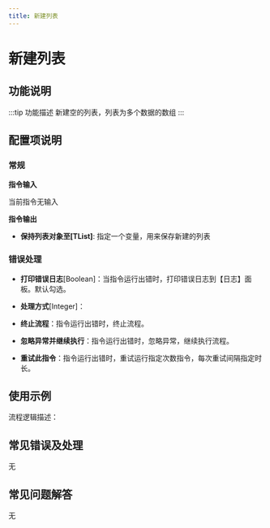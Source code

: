 ```yaml
---
title: 新建列表
---
```


# 新建列表

## 功能说明

:::tip 功能描述
新建空的列表，列表为多个数据的数组
:::

## 配置项说明

### 常规

**指令输入**

当前指令无输入


**指令输出**

- **保持列表对象至[TList<String>]**: 指定一个变量，用来保存新建的列表

### 错误处理

- **打印错误日志**[Boolean]：当指令运行出错时，打印错误日志到【日志】面板。默认勾选。

- **处理方式**[Integer]：

 - **终止流程**：指令运行出错时，终止流程。

 - **忽略异常并继续执行**：指令运行出错时，忽略异常，继续执行流程。

 - **重试此指令**：指令运行出错时，重试运行指定次数指令，每次重试间隔指定时长。

## 使用示例

流程逻辑描述：

## 常见错误及处理

无

## 常见问题解答

无

